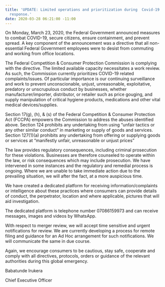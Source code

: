 ```yaml
---
title: 'UPDATE: Limited operations and prioritization during  Covid-19 emergency and
  response.'
date: 2020-03-28 06:21:00 -11:00
---
```


On Monday, March 23, 2020, the Federal Government announced measures to combat COVID-19, secure citizens, ensure containment, and prevent spread. A key component of the announcement was a directive that all non-essential Federal Government employees were to desist from commuting and working from office locations.

 
The Federal Competition & Consumer Protection Commission is complying with the directive.  The limited available capacity necessitates a work review.  As such, the Commission currently prioritizes COVID-19 related complaints/issues.  Of particular importance is our continuing surveillance and work to prevent unconscionable, unjust, unreasonable, exploitative, predatory or unscrupulous conduct by businesses, whether manufacturer/importer, distributor, or retailer such as price gouging, and supply manipulation of critical hygiene products, medications and other vital medical devices/supplies.

 Section 17(g), (h), & (s) of the Federal Competition & Consumer Protection Act (FCCPA) empowers the Commission to address the abuses identified above.  Section 124 prohibits any undertaking from using “unfair tactics or any other similar conduct” in marketing or supply of goods and services.  Section 127(1)(a) prohibits any undertaking from offering or supplying goods or services at “manifestly unfair, unreasonable or unjust prices”

 The law provides regulatory consequences, including criminal prosecution for these violations.  Businesses are therefore counseled to operate within the law, or risk consequences which may include prosecution.  We have intervened in some instances and the regulatory and remedial process is ongoing. Where we are unable to take immediate action due to the prevailing situation, we will after the fact, at a more auspicious time.

 We have created a dedicated platform for receiving information/complaints or intelligence about these practices where consumers can provide details of conduct, the perpetrator, location and where applicable, pictures that will aid investigation.

 The dedicated platform is telephone number 07086159973 and can receive messages, images and videos by WhatsApp.

 With respect to merger review, we will accept time sensitive and urgent notifications for review.  We are currently developing a process for remote filing and guidance for an Ad Hoc arrangement for such notifications.  We will communicate the same in due course. 

 Again, we encourage consumers to be cautious, stay safe, cooperate and comply with all directives, protocols, orders or guidance of the relevant authorities during this global emergency.




Babatunde Irukera

Chief Executive Officer